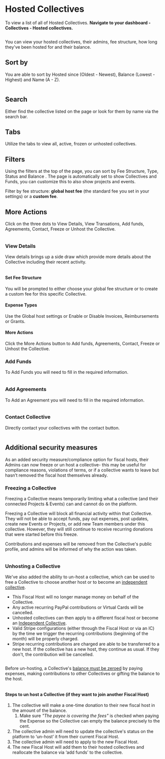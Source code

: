 # Hosted Collectives

To view a list of all of Hosted Collectives. **Navigate to your dashboard - Collectives - Hosted collectives.**&#x20;

<figure><img src="../../.gitbook/assets/Untitled design (1).png" alt=""><figcaption></figcaption></figure>

You can view your hosted collectives, their admins, fee structure, how long they've been hosted for and their balance.&#x20;

## Sort by&#x20;

You are able to sort by Hosted since (Oldest - Newest), Balance (Lowest - Highest) and Name (A - Z).&#x20;

<figure><img src="../../.gitbook/assets/Screenshot 2024-05-16 at 4.58.19 PM.png" alt=""><figcaption></figcaption></figure>

## **Search**&#x20;

Either find the collective listed on the page or look for them by name via the search bar.&#x20;

## **Tabs**

Utilize the tabs to view all, active, frozen or unhosted collectives.&#x20;

## **Filters**&#x20;

Using the filters at the top of the page, you can sort by Fee Structure, Type, Status and Balance . The page is automatically set to show Collectives and Funds, you can customize this to also show projects and events.&#x20;

Filter by fee structure: **global host fee** (the standard fee you set in your settings) or a **custom fee**.&#x20;

## More Actions

Click on the three dots to View Details, View Transations, Add funds, Agreements, Contact, Freeze or Unhost the Collective.

<figure><img src="../../.gitbook/assets/Screenshot 2024-06-03 at 10.56.29 AM.png" alt=""><figcaption></figcaption></figure>

### **View Details**&#x20;

View details brings up a side draw which provide more details about the Collective including their recent activity.&#x20;

<figure><img src="../../.gitbook/assets/Screenshot 2024-06-03 at 11.05.23 AM.png" alt=""><figcaption></figcaption></figure>

#### **Set Fee Structure**

You will be prompted to either choose your global fee structure or to create a custom fee for this specific Collective.&#x20;

#### **Expense Types**&#x20;

Use the Global host settings or Enable or Disable Invoices, Reimbursements or Grants.&#x20;

#### **More Actions**

Click the More Actions button to Add funds, Agreements, Contact, Freeze or Unhost the Collective.&#x20;

### **Add Funds**

To Add Funds you will need to fill in the required information.

<figure><img src="../../.gitbook/assets/Untitled design (4).png" alt=""><figcaption></figcaption></figure>

### **Add Agreements**

To Add an Agreement you will need to fill in the required information.&#x20;

<figure><img src="../../.gitbook/assets/Untitled design (5).png" alt=""><figcaption></figcaption></figure>

### Contact Collective&#x20;

Directly contact your collectives with the contact button.&#x20;

<figure><img src="../../.gitbook/assets/Untitled design (6).png" alt=""><figcaption></figcaption></figure>

## Additional security measures&#x20;

As an added security measure/compliance option for fiscal hosts, their Admins can now freeze or un host a collective- this may be useful for compliance reasons, violations of terms, or if a collective wants to leave but hasn’t removed the fiscal host themselves already.

### **Freezing a Collective**&#x20;

Freezing a Collective means temporarily limiting what a collective (and their connected Projects & Events) can and cannot do on the platform.&#x20;

Freezing a Collective will block all financial activity within that Collective. They will not be able to accept funds, pay out expenses, post updates, create new Events or Projects, or add new Team members under this collective. However, they will still continue to receive recurring donations that were started before this freeze.&#x20;

Contributions and expenses will be removed from the Collective's public profile, and admins will be informed of why the action was taken.&#x20;

<figure><img src="../../.gitbook/assets/Untitled design (7).png" alt=""><figcaption></figcaption></figure>

### Unhosting a Collective&#x20;

We've also added the ability to un-host a collective, which can be used to free a Collective to choose another host or to become an [independent collective](https://docs.opencollective.com/help/independent-collectives/about-independent-collectives).&#x20;

* This Fiscal Host will no longer manage money on behalf of the Collective.
* Any active recurring PayPal contributions or Virtual Cards will be cancelled.
* Unhosted collectives can then apply to a different fiscal host or become an [Independent Collective](https://docs.opencollective.com/help/independent-collectives/about-independent-collectives).
* Valid Stripe configurations (either through the Fiscal Host or via an IC) by the time we trigger the recurring contributions (beginning of the month) will be properly charged.
* Stripe recurring contributions are charged are able to be transferred to a new host. If the collective has a new host, they continue as usual. If they don't, the contribution will be cancelled.

<figure><img src="../../.gitbook/assets/Untitled design (8).png" alt=""><figcaption></figcaption></figure>

Before un-hosting, a Collective's [balance must be zeroed](https://docs.opencollective.com/help/collectives/collective-settings/zero-collective-balance) by paying expenses, making contributions to other Collectives or gifting the balance to the host.

<figure><img src="../../.gitbook/assets/fiscalhost_dashboard_hostedcollectives_unhostfunds_2022-12-08.png" alt=""><figcaption></figcaption></figure>

#### Steps to un host a Collective (if they want to join another Fiscal Host)

1. The collective will make a one-time donation to their new fiscal host in the amount of the balance.
   1. Make sure _"The payee is covering the fees"_ is checked when paying the Expense so the Collective can empty the balance precisely to the cent.
2. The collective admin will need to update the collective's status on the platform to ‘un-host’ it from their current Fiscal Host.
3. The collective admin will need to apply to the new Fiscal Host.
4. The new Fiscal Host will add them to their hosted collectives and reallocate the balance via ‘add funds’ to the collective.

